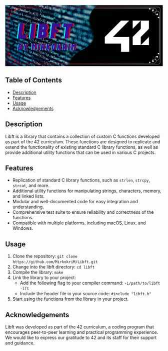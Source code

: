 <img src="https://github.com/MirkokriM/42_Common_Core/blob/main/README.FILE/MirkokriM_github42_libft.png">

## Table of Contents
- [Description](#description)
- [Features](#features)
- [Usage](#usage)
- [Acknowledgements](#acknowledgements)

## Description
Libft is a library that contains a collection of custom C functions developed as part of the 42 curriculum. These functions are designed to replicate and extend the functionality of existing standard C library functions, as well as provide additional utility functions that can be used in various C projects.

## Features
- Replication of standard C library functions, such as `strlen`, `strcpy`, `strcat`, and more.
- Additional utility functions for manipulating strings, characters, memory, and linked lists.
- Modular and well-documented code for easy integration and understanding.
- Comprehensive test suite to ensure reliability and correctness of the functions.
- Compatible with multiple platforms, including macOS, Linux, and Windows.

## Usage
1. Clone the repository: `git clone https://github.com/MirkokriM/Libft.git`
2. Change into the libft directory: `cd libft`
3. Compile the library: `make`
4. Link the library to your project:
   - Add the following flag to your compiler command: `-L/path/to/libft -lft`
   - Include the header file in your source code: `#include "libft.h"`
5. Start using the functions from the library in your project.

## Acknowledgements
Libft was developed as part of the 42 curriculum, a coding program that encourages peer-to-peer learning and practical programming experience. We would like to express our gratitude to 42 and its staff for their support and guidance.

